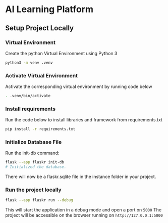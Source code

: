 # AI Learning Platform

## Setup Project Locally

### Virtual Environment

Create the python Virtual Environment using Python 3

```bash
python3 -m venv .venv
```

### Activate Virtual Environment

Activate the corresponding virtual environment by running code below

```bash
. .venv/bin/activate
```

### Install requirements

Run the code below to install libraries and framework from requirements.txt

```bash
pip install -r requirements.txt 
```

### Initialize Database File

Run the init-db command:

```bash
flask --app flaskr init-db
# Initialized the database.
```

There will now be a flaskr.sqlite file in the instance folder in your project.

### Run the project locally

```bash
flask --app flaskr run --debug
```

This will start the application in a debug mode and open a port on `5000`
The project will be accessible on the browser running on `http://127.0.0.1:5000`
